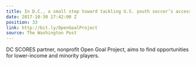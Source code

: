 ```yaml
---
title: In D.C., a small step toward tackling U.S. youth soccer’s accessibility problem
date: 2017-10-30 17:42:00 Z
position: 33
link: http://bit.ly/OpenGoalProject
source: The Washington Post
---
```


DC SCORES partner, nonprofit Open Goal Project, aims to find opportunities for lower-income and minority players.